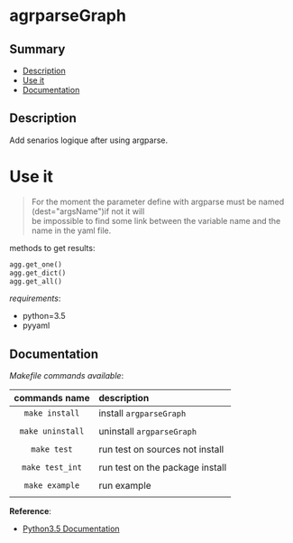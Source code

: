 # agrparseGraph

## Summary

- [Description](#description)
- [Use it](#user-it)
- [Documentation](#documentation)

## Description
Add senarios logique after using argparse.

# Use it

> For the moment the parameter define with argparse must be named (dest="argsName")if not it will  
> be impossible to find some link between the variable name and the name in the yaml file.

methods to get results:  
```python
agg.get_one()
agg.get_dict()
agg.get_all()
```

_requirements_:
- python=3.5
- pyyaml

## Documentation

_Makefile commands available_:

| **commands name** | **description**                 |
|:-----------------:|:------------------------------- |
|  `make install`   | install `argparseGraph`         |
|                   |                                 |
| `make uninstall`  | uninstall `argparseGraph`       |
|                   |                                 |
|    `make test`    | run test on sources not install |
|                   |                                 |
|  `make test_int`  | run test on the package install |
|                   |                                 |
|  `make example`   | run example                     |
|                   |                                 |


__Reference__:

- [Python3.5 Documentation](https://www.python.org/downloads/release/python-350/)
